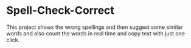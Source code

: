 # Spell-Check-Correct
This project shows the wrong spellings and then suggest some similar words and also count the words in real time and copy text with just one click.

